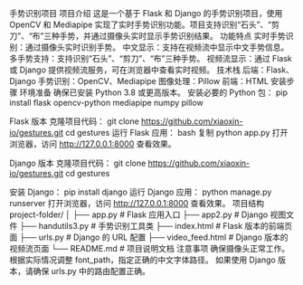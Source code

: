 手势识别项目
项目介绍
这是一个基于 Flask 和 Django 的手势识别项目，使用 OpenCV 和 Mediapipe 实现了实时手势识别功能。项目支持识别“石头”、“剪刀”、“布”三种手势，并通过摄像头实时显示手势识别结果。
功能特点
实时手势识别：通过摄像头实时识别手势。
中文显示：支持在视频流中显示中文手势信息。
多手势支持：支持识别“石头”、“剪刀”、“布”三种手势。
视频流显示：通过 Flask 或 Django 提供视频流服务，可在浏览器中查看实时视频。
技术栈
后端：Flask、Django
手势识别：OpenCV、Mediapipe
图像处理：Pillow
前端：HTML
安装步骤
环境准备
确保已安装 Python 3.8 或更高版本。
安装必要的 Python 包：
pip install flask opencv-python mediapipe numpy pillow

Flask 版本
克隆项目代码：
git clone https://github.com/xiaoxin-io/gestures.git
cd gestures
运行 Flask 应用：
bash
复制
python app.py
打开浏览器，访问 http://127.0.0.1:8000 查看效果。

Django 版本
克隆项目代码：
git clone https://github.com/xiaoxin-io/gestures.git
cd gestures

安装 Django：
pip install django
运行 Django 应用：
python manage.py runserver
打开浏览器，访问 http://127.0.0.1:8000 查看效果。
项目结构
project-folder/
│
├── app.py                # Flask 应用入口
├── app2.py               # Django 视图文件
├── handutils3.py         # 手势识别工具类
├── index.html            # Flask 版本的前端页面
├── urls.py               # Django 的 URL 配置
├── video_feed.html       # Django 版本的视频流页面
└── README.md             # 项目说明文档
注意事项
确保摄像头正常工作。
根据实际情况调整 font_path，指定正确的中文字体路径。
如果使用 Django 版本，请确保 urls.py 中的路由配置正确。
